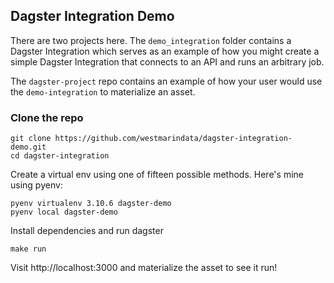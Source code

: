 ## Dagster Integration Demo

There are two projects here. The `demo_integration` folder contains a Dagster Integration
which serves as an example of how you might create a simple Dagster Integration that 
connects to an API and runs an arbitrary job.

The `dagster-project` repo contains an example of how your user would use the `demo-integration` 
to materialize an asset.


### Clone the repo

```
git clone https://github.com/westmarindata/dagster-integration-demo.git
cd dagster-integration
```

Create a virtual env using one of fifteen possible methods.
Here's mine using pyenv:

```
pyenv virtualenv 3.10.6 dagster-demo
pyenv local dagster-demo
```

Install dependencies and run dagster

```
make run
```

Visit http://localhost:3000 and materialize the asset to see it run!